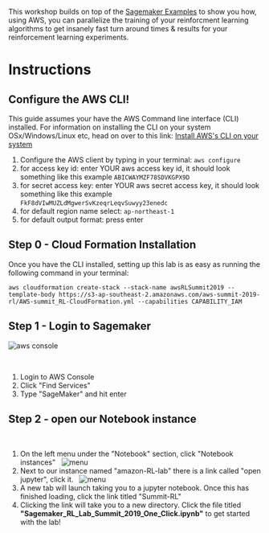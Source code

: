This workshop builds on top of the [Sagemaker Examples](https://github.com/awslabs/amazon-sagemaker-examples) to show you how, using AWS, you can parallelize the training of your reinforcment learning algorithms to get insanely fast turn around times & results for your reinforcement learning experiments.

# Instructions

## Configure the AWS CLI!

This guide assumes your have the AWS Command line interface (CLI) installed. For information on installing the CLI on your system OSx/Windows/Linux etc, head on over to this link:
[Install AWS's CLI on your system](https://docs.aws.amazon.com/cli/latest/userguide/cli-chap-install.html)

1. Configure the AWS client by typing in your terminal: `aws configure`
2. for access key id: enter YOUR aws access key id, it should look something like this example `ABICWAYMZF78SDVKGPX9D`
3. for secret access key: enter YOUR aws secret access key, it should look something like this example `FkF8dVIwMUZLdMgwerSvKzeqrLeqvSuwyy23enedc`
4. for default region name select: `ap-northeast-1`
5. for default output format: press enter


## Step 0 - Cloud Formation Installation

Once you have the CLI installed, setting up this lab is as easy as running the following command in your terminal:

`aws cloudformation create-stack --stack-name awsRLSummit2019 --template-body https://s3-ap-southeast-2.amazonaws.com/aws-summit-2019-rl/AWS-summit_RL-CloudFormation.yml --capabilities CAPABILITY_IAM`



## Step 1 - Login to Sagemaker

![aws console](images/awsconsole2.png)

&nbsp;

1. Login to AWS Console
2. Click "Find Services"
3. Type "SageMaker" and hit enter




## Step 2 - open our Notebook instance

&nbsp;


1. On the left menu under the "Notebook" section, click "Notebook instances"
&nbsp;
![menu](images/awssagemakerhome.png)
2. Next to our instance named "amazon-RL-lab" there is a link called "open jupyter", click it.
&nbsp;
![menu](images/openjupyter.png)
3. A new tab will launch taking you to a jupyter notebook. Once this has finished loading, click the link titled "Summit-RL"
4. Clicking the link will take you to a new directory. Click the file titled **"Sagemaker_RL_Lab_Summit_2019_One_Click.ipynb"** to get started with the lab!
